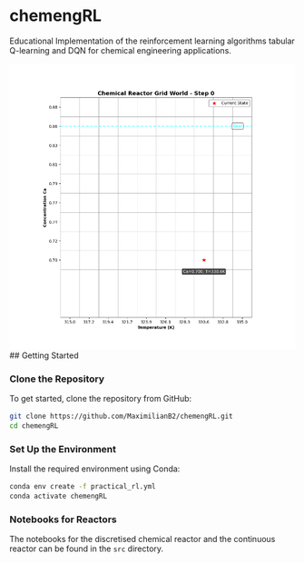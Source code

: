 # chemengRL
Educational Implementation of the reinforcement learning algorithms tabular Q-learning and DQN for chemical engineering applications.

<div align="center">
  <img src="./src/q_learning_animation.gif" alt="Q-Learning Animation" width="600">
</div>
## Getting Started

### Clone the Repository
To get started, clone the repository from GitHub:
```bash
git clone https://github.com/MaximilianB2/chemengRL.git
cd chemengRL
```

### Set Up the Environment
Install the required environment using Conda:
```bash
conda env create -f practical_rl.yml
conda activate chemengRL
```

### Notebooks for Reactors
The notebooks for the discretised chemical reactor and the continuous reactor can be found in the `src` directory.




